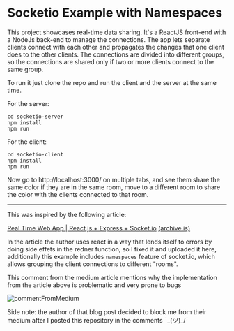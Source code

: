 # Socketio Example with Namespaces

This project showcases real-time data sharing. It's a ReactJS front-end with a NodeJs back-end to manage the connections. The app lets separate clients connect with each other and propagates the changes that one client does to the other clients. The connections are divided into different groups, so the connections are shared only if two or more clients connect to the same group.

To run it just clone the repo and run the client and the server at the same time.

For the server:

```
cd socketio-server
npm install
npm run
```

For the client:
```
cd socketio-client
npm install
npm run
```
Now go to http://localhost:3000/ on multiple tabs, and see them share the same color if they are in the same room, move to a different room to share the color with the clients connected to that room.

---

This was inspired by the following article:

[Real Time Web App | React.js + Express + Socket.io](https://codeburst.io/isomorphic-web-app-react-js-express-socket-io-e2f03a469cd3) [(archive.is)](http://archive.is/Y0eMZ)

In the article the author uses react in a way that lends itself to errors by doing side effets in the redner function, so I fixed it and uploaded it here, additionally this example includes `namespaces` feature of socket.io, which allows grouping the client connections to different "rooms".

This comment from the medium article mentions why the implementation from the article above is problematic and very prone to bugs


![commentFromMedium](https://i.imgur.com/sb9a5pd.png)

Side note: the author of that blog post decided to block me from their medium after I posted this repository in the comments  ¯\_(ツ)_/¯
